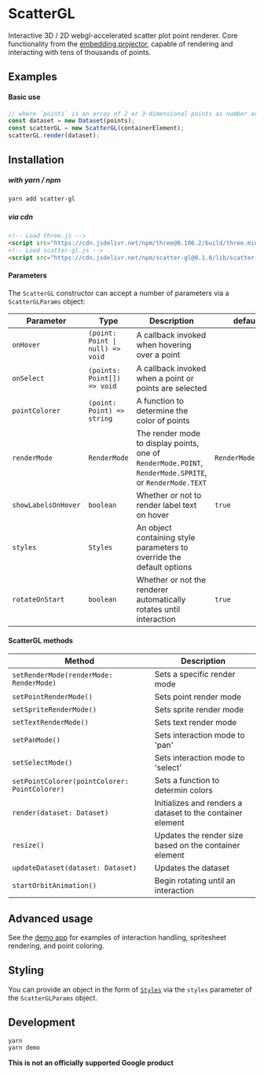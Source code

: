 # ScatterGL

Interactive 3D / 2D webgl-accelerated scatter plot point renderer. Core functionality from the [embedding projector](http://projector.tensorflow.org), capable of rendering and interacting with tens of thousands of points.

## Examples

#### Basic use

```javascript
// where `points` is an array of 2 or 3-dimensional points as number arrays.
const dataset = new Dataset(points);
const scatterGL = new ScatterGL(containerElement);
scatterGL.render(dataset);
```

## Installation

##### with yarn / npm

```bash
yarn add scatter-gl
```

##### via cdn

```html
<!-- Load three.js -->
<script src="https://cdn.jsdelivr.net/npm/three@0.106.2/build/three.min.js"></script>
<!-- Load scatter-gl.js -->
<script src="https://cdn.jsdelivr.net/npm/scatter-gl@0.1.0/lib/scatter-gl.min.js"></script>
```

#### Parameters

The `ScatterGL` constructor can accept a number of parameters via a `ScatterGLParams` object:

| Parameter           | Type                             | Description                                                                                             | default            |
| ------------------- | -------------------------------- | ------------------------------------------------------------------------------------------------------- | ------------------ |
| `onHover`           | `(point: Point \| null) => void` | A callback invoked when hovering over a point                                                           |                    |
| `onSelect`          | `(points: Point[]) => void`      | A callback invoked when a point or points are selected                                                  |                    |
| `pointColorer`      | `(point: Point) => string`       | A function to determine the color of points                                                             |                    |
| `renderMode`        | `RenderMode`                     | The render mode to display points, one of `RenderMode.POINT`, `RenderMode.SPRITE`, or `RenderMode.TEXT` | `RenderMode.POINT` |
| `showLabelsOnHover` | `boolean`                        | Whether or not to render label text on hover                                                            | `true`             |
| `styles`            | `Styles`                         | An object containing style parameters to override the default options                                   |                    |
| `rotateOnStart`     | `boolean`                        | Whether or not the renderer automatically rotates until interaction                                     | `true`             |

#### ScatterGL methods

| Method                                        | Description                                                |
| --------------------------------------------- | ---------------------------------------------------------- |
| `setRenderMode(renderMode: RenderMode)`       | Sets a specific render mode                                |
| `setPointRenderMode()`                        | Sets point render mode                                     |
| `setSpriteRenderMode()`                       | Sets sprite render mode                                    |
| `setTextRenderMode()`                         | Sets text render mode                                      |
| `setPanMode()`                                | Sets interaction mode to 'pan'                             |
| `setSelectMode()`                             | Sets interaction mode to 'select'                          |
| `setPointColorer(pointColorer: PointColorer)` | Sets a function to determin colors                         |
| `render(dataset: Dataset)`                    | Initializes and renders a dataset to the container element |
| `resize()`                                    | Updates the render size based on the container element     |
| `updateDataset(dataset: Dataset)`             | Updates the dataset                                        |
| `startOrbitAnimation()`                       | Begin rotating until an interaction                        |

## Advanced usage

See the [demo app](./demo/index.ts) for examples of interaction handling, spritesheet rendering, and point coloring.

## Styling

You can provide an object in the form of [`Styles`](./src/styles.ts) via the `styles` parameter of the `ScatterGLParams` object.

## Development

```bash
yarn
yarn demo
```

**This is not an officially supported Google product**
